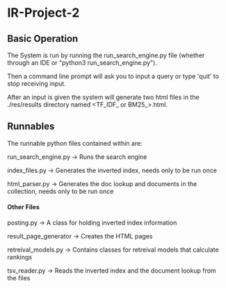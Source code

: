 # IR-Project-2

## Basic Operation
The System is run by running the run_search_engine.py file (whether through an IDE or "python3 run_search_engine.py").

Then a command line prompt will ask you to input a query or type 'quit' to stop receiving input.

After an input is given the system will generate two html files in the ./res/results directory named <TF_IDF_ or BM25_><Query Inputted>.html.

## Runnables
The runnable python files contained within are:

run_search_engine.py -> Runs the search engine

index_files.py -> Generates the inverted index, needs only to be run once

html_parser.py -> Generates the doc lookup and documents in the collection, needs only to be run once

#### Other Files
posting.py -> A class for holding inverted index information

result_page_generator -> Creates the HTML pages

retreival_models.py -> Contains classes for retreival models that calculate rankings

tsv_reader.py -> Reads the inverted index and the document lookup from the files
